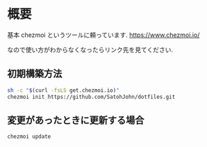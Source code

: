 # 概要

基本 chezmoi というツールに頼っています. https://www.chezmoi.io/

なので使い方がわからなくなったらリンク先を見てください.

## 初期構築方法

```sh
sh -c "$(curl -fsLS get.chezmoi.io)"
chezmoi init https://github.com/SatohJohn/dotfiles.git
```

## 変更があったときに更新する場合

```sh
chezmoi update
```
